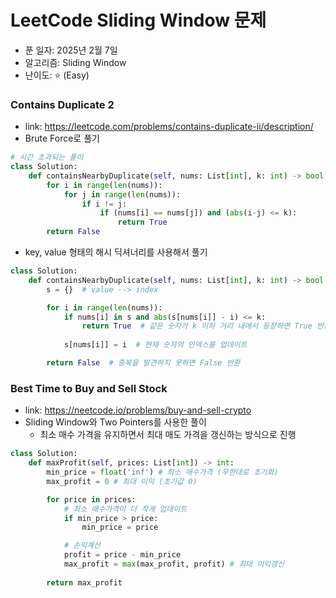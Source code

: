 # LeetCode Sliding Window 문제

- 푼 일자: 2025년 2월 7일
- 알고리즘: Sliding Window
- 난이도: ⭐️ (Easy)

### Contains Duplicate 2

- link: https://leetcode.com/problems/contains-duplicate-ii/description/
- Brute Force로 풀기 

```py
# 시간 초과되는 풀이
class Solution:
    def containsNearbyDuplicate(self, nums: List[int], k: int) -> bool:
        for i in range(len(nums)):
            for j in range(len(nums)):
                if i != j:
                    if (nums[i] == nums[j]) and (abs(i-j) <= k):
                        return True
        return False
```

- key, value 형태의 해시 딕셔너리를 사용해서 풀기 

```py
class Solution:
    def containsNearbyDuplicate(self, nums: List[int], k: int) -> bool:
        s = {}  # value --> index 

        for i in range(len(nums)):
            if nums[i] in s and abs(s[nums[i]] - i) <= k:
                return True  # 같은 숫자가 k 이하 거리 내에서 등장하면 True 반환
                
            s[nums[i]] = i  # 현재 숫자의 인덱스를 업데이트

        return False  # 중복을 발견하지 못하면 False 반환
```

### Best Time to Buy and Sell Stock

- link: https://neetcode.io/problems/buy-and-sell-crypto
- Sliding Window와 Two Pointers를 사용한 풀이
    - 최소 매수 가격을 유지하면서 최대 매도 가격을 갱신하는 방식으로 진행

```py
class Solution:
    def maxProfit(self, prices: List[int]) -> int:
        min_price = float('inf') # 최소 매수가격 (무한대로 초기화)
        max_profit = 0 # 최대 이익 (초기값 0)

        for price in prices:
            # 최소 매수가격이 더 작게 업데이트
            if min_price > price:
                min_price = price

            # 손익계산
            profit = price - min_price
            max_profit = max(max_profit, profit) # 최대 이익갱신
        
        return max_profit
```